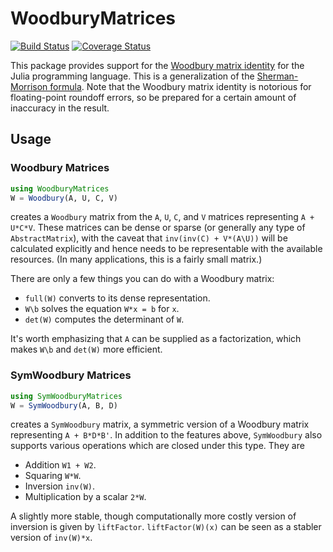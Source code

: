 # WoodburyMatrices

[![Build Status](https://travis-ci.org/timholy/WoodburyMatrices.jl.svg?branch=master)](https://travis-ci.org/timholy/WoodburyMatrices.jl)
[![Coverage Status](https://coveralls.io/repos/timholy/WoodburyMatrices.jl/badge.svg)](https://coveralls.io/r/timholy/WoodburyMatrices.jl)

This package provides support for the [Woodbury matrix identity](http://en.wikipedia.org/wiki/Woodbury_matrix_identity) for the Julia programming language.  This is a generalization of the [Sherman-Morrison formula](http://en.wikipedia.org/wiki/Sherman%E2%80%93Morrison_formula). Note that the Woodbury matrix identity is notorious for floating-point roundoff errors, so be prepared for a certain amount of inaccuracy in the result.

## Usage

### Woodbury Matrices
```julia
using WoodburyMatrices
W = Woodbury(A, U, C, V)
```
creates a `Woodbury` matrix from the `A`, `U`, `C`, and `V` matrices representing `A + U*C*V`. These matrices can be dense or sparse (or generally any type of `AbstractMatrix`), with the caveat that
`inv(inv(C) + V*(A\U))` will be calculated explicitly and hence needs to be representable with the available resources.
(In many applications, this is a fairly small matrix.)

There are only a few things you can do with a Woodbury matrix:
- `full(W)` converts to its dense representation.
- `W\b` solves the equation `W*x = b` for `x`.
- `det(W)` computes the determinant of `W`.

It's worth emphasizing that `A` can be supplied as a factorization, which makes `W\b` and `det(W)` more efficient.

### SymWoodbury Matrices
```julia
using SymWoodburyMatrices
W = SymWoodbury(A, B, D)
```
creates a `SymWoodbury` matrix, a symmetric version of a Woodbury matrix representing `A + B*D*B'`. In addition to the features above, `SymWoodbury` also supports various operations which are closed under this type. They are

- Addition `W1 + W2`.
- Squaring `W*W`.
- Inversion `inv(W)`.
- Multiplication by a scalar `2*W`.

A slightly more stable, though computationally more costly version of inversion is given by `liftFactor`. `liftFactor(W)(x)` can be seen as a stabler version of `inv(W)*x`.
